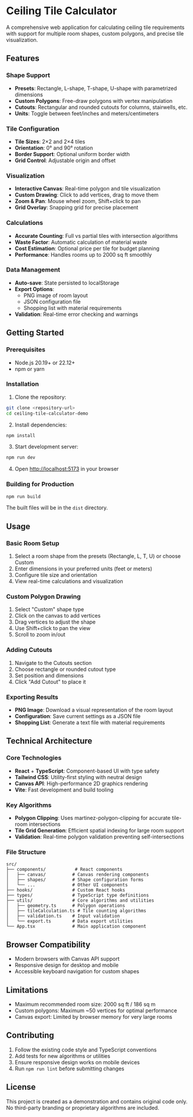 # Ceiling Tile Calculator

A comprehensive web application for calculating ceiling tile requirements with support for multiple room shapes, custom polygons, and precise tile visualization.

## Features

### Shape Support

- **Presets**: Rectangle, L-shape, T-shape, U-shape with parametrized dimensions
- **Custom Polygons**: Free-draw polygons with vertex manipulation
- **Cutouts**: Rectangular and rounded cutouts for columns, stairwells, etc.
- **Units**: Toggle between feet/inches and meters/centimeters

### Tile Configuration

- **Tile Sizes**: 2×2 and 2×4 tiles
- **Orientation**: 0° and 90° rotation
- **Border Support**: Optional uniform border width
- **Grid Control**: Adjustable origin and offset

### Visualization

- **Interactive Canvas**: Real-time polygon and tile visualization
- **Custom Drawing**: Click to add vertices, drag to move them
- **Zoom & Pan**: Mouse wheel zoom, Shift+click to pan
- **Grid Overlay**: Snapping grid for precise placement

### Calculations

- **Accurate Counting**: Full vs partial tiles with intersection algorithms
- **Waste Factor**: Automatic calculation of material waste
- **Cost Estimation**: Optional price per tile for budget planning
- **Performance**: Handles rooms up to 2000 sq ft smoothly

### Data Management

- **Auto-save**: State persisted to localStorage
- **Export Options**:
  - PNG image of room layout
  - JSON configuration file
  - Shopping list with material requirements
- **Validation**: Real-time error checking and warnings

## Getting Started

### Prerequisites

- Node.js 20.19+ or 22.12+
- npm or yarn

### Installation

1. Clone the repository:

```bash
git clone <repository-url>
cd ceiling-tile-calculator-demo
```

2. Install dependencies:

```bash
npm install
```

3. Start development server:

```bash
npm run dev
```

4. Open [http://localhost:5173](http://localhost:5173) in your browser

### Building for Production

```bash
npm run build
```

The built files will be in the `dist` directory.

## Usage

### Basic Room Setup

1. Select a room shape from the presets (Rectangle, L, T, U) or choose Custom
2. Enter dimensions in your preferred units (feet or meters)
3. Configure tile size and orientation
4. View real-time calculations and visualization

### Custom Polygon Drawing

1. Select "Custom" shape type
2. Click on the canvas to add vertices
3. Drag vertices to adjust the shape
4. Use Shift+click to pan the view
5. Scroll to zoom in/out

### Adding Cutouts

1. Navigate to the Cutouts section
2. Choose rectangle or rounded cutout type
3. Set position and dimensions
4. Click "Add Cutout" to place it

### Exporting Results

- **PNG Image**: Download a visual representation of the room layout
- **Configuration**: Save current settings as a JSON file
- **Shopping List**: Generate a text file with material requirements

## Technical Architecture

### Core Technologies

- **React** + **TypeScript**: Component-based UI with type safety
- **Tailwind CSS**: Utility-first styling with neutral design
- **Canvas API**: High-performance 2D graphics rendering
- **Vite**: Fast development and build tooling

### Key Algorithms

- **Polygon Clipping**: Uses martinez-polygon-clipping for accurate tile-room intersections
- **Tile Grid Generation**: Efficient spatial indexing for large room support
- **Validation**: Real-time polygon validation preventing self-intersections

### File Structure

```
src/
├── components/           # React components
│   ├── canvas/          # Canvas rendering components
│   ├── shapes/          # Shape configuration forms
│   └── ...              # Other UI components
├── hooks/               # Custom React hooks
├── types/               # TypeScript type definitions
├── utils/               # Core algorithms and utilities
│   ├── geometry.ts      # Polygon operations
│   ├── tileCalculation.ts # Tile counting algorithms
│   ├── validation.ts    # Input validation
│   └── export.ts        # Data export utilities
└── App.tsx              # Main application component
```

## Browser Compatibility

- Modern browsers with Canvas API support
- Responsive design for desktop and mobile
- Accessible keyboard navigation for custom shapes

## Limitations

- Maximum recommended room size: 2000 sq ft / 186 sq m
- Custom polygons: Maximum ~50 vertices for optimal performance
- Canvas export: Limited by browser memory for very large rooms

## Contributing

1. Follow the existing code style and TypeScript conventions
2. Add tests for new algorithms or utilities
3. Ensure responsive design works on mobile devices
4. Run `npm run lint` before submitting changes

## License

This project is created as a demonstration and contains original code only. No third-party branding or proprietary algorithms are included.
